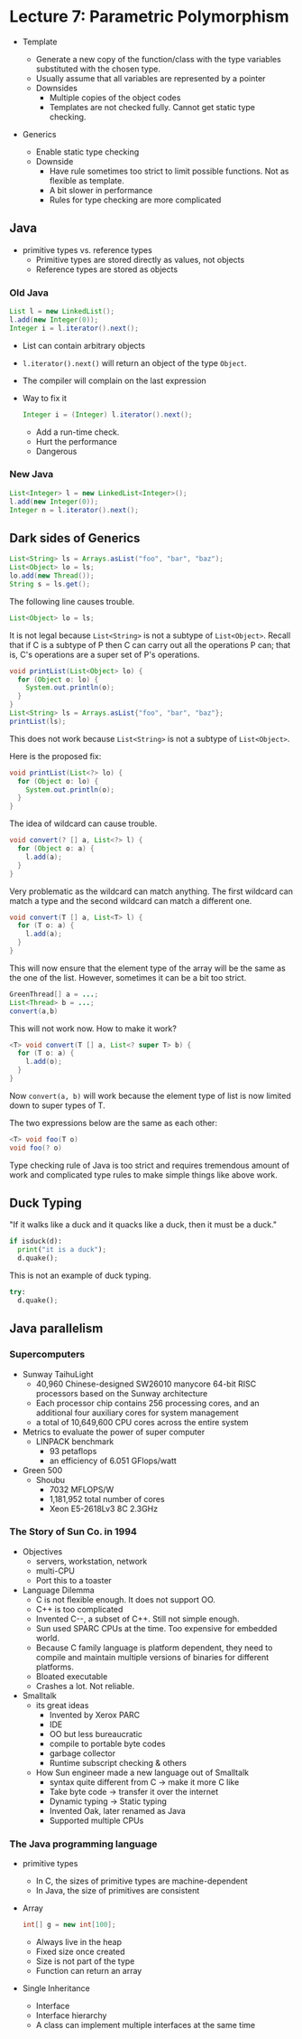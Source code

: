 # Lecture 7: Parametric Polymorphism

* Template
  * Generate a new copy of the function/class with the type variables substituted with the chosen type.
  * Usually assume that all variables are represented by a pointer
  * Downsides
    * Multiple copies of the object codes
    * Templates are not checked fully. Cannot get static type checking.

* Generics
  * Enable static type checking
  * Downside
    * Have rule sometimes too strict to limit possible functions. Not as flexible as template.
    * A bit slower in performance
    * Rules for type checking are more complicated

## Java

* primitive types vs. reference types
  * Primitive types are stored directly as values, not objects
  * Reference types are stored as objects

### Old Java

```java
List l = new LinkedList();
l.add(new Integer(0));
Integer i = l.iterator().next();
```

* List can contain arbitrary objects
* `l.iterator().next()` will return an object of the type `Object`.
* The compiler will complain on the last expression
* Way to fix it

  ```java
  Integer i = (Integer) l.iterator().next();
  ```

  * Add a run-time check.
  * Hurt the performance
  * Dangerous

### New Java

```java
List<Integer> l = new LinkedList<Integer>();
l.add(new Integer(0));
Integer n = l.iterator().next();
```

## Dark sides of Generics

```java
List<String> ls = Arrays.asList("foo", "bar", "baz");
List<Object> lo = ls;
lo.add(new Thread());
String s = ls.get();
```

The following line causes trouble.

```java
List<Object> lo = ls;
```

It is not legal because `List<String>` is not a subtype of `List<Object>`. Recall that if C is a subtype of P then C can carry out all the operations P can; that is, C's operations are a super set of P's operations.

```java
void printList(List<Object> lo) {
  for (Object o: lo) {
    System.out.println(o);
  }
}
List<String> ls = Arrays.asList{"foo", "bar", "baz"};
printList(ls);
```

This does not work because `List<String>` is not a subtype of `List<Object>`.

Here is the proposed fix:

```java
void printList(List<?> lo) {
  for (Object o: lo) {
    System.out.println(o);
  }
}
```

The idea of wildcard can cause trouble.

```java
void convert(? [] a, List<?> l) {
  for (Object o: a) {
    l.add(a);
  }
}
```

Very problematic as the wildcard can match anything. The first wildcard can match a type and the second wildcard can match a different one.

```java
void convert(T [] a, List<T> l) {
  for (T o: a) {
    l.add(a);
  }
}
```

This will now ensure that the element type of the array will be the same as the one of the list. However, sometimes it can be a bit too strict.

```java
GreenThread[] a = ...;
List<Thread> b = ...;
convert(a,b)
```

This will not work now. How to make it work?

```java
<T> void convert(T [] a, List<? super T> b) {
  for (T o: a) {
    l.add(o);
  }
}
```

Now `convert(a, b)` will work because the element type of list is now limited down to super types of T.

The two expressions below are the same as each other:

```java
<T> void foo(T o)
void foo(? o)
```

Type checking rule of Java is too strict and requires tremendous amount of work and complicated type rules to make simple things like above work.

## Duck Typing

"If it walks like a duck and it quacks like a duck, then it must be a duck."

```python
if isduck(d):
  print("it is a duck");
  d.quake();
```

This is not an example of duck typing.

```python
try:
  d.quake();
```

## Java parallelism

### Supercomputers

* Sunway TaihuLight
  * 40,960 Chinese-designed SW26010 manycore 64-bit RISC processors based on the Sunway architecture
  * Each processor chip contains 256 processing cores, and an additional four auxiliary cores for system management
  * a total of 10,649,600 CPU cores across the entire system
* Metrics to evaluate the power of super computer
  * LINPACK benchmark
    * 93 petaflops
    * an efficiency of 6.051 GFlops/watt
* Green 500
  * Shoubu
    * 7032 MFLOPS/W
    * 1,181,952 total number of cores
    * Xeon E5-2618Lv3 8C 2.3GHz

### The Story of Sun Co. in 1994

* Objectives
  * servers, workstation, network
  * multi-CPU
  * Port this to a toaster
* Language Dilemma
  * C is not flexible enough. It does not support OO.
  * C++ is too complicated
  * Invented C--, a subset of C++. Still not simple enough.
  * Sun used SPARC CPUs at the time. Too expensive for embedded world.
  * Because C family language is platform dependent, they need to compile and maintain multiple versions of binaries for different platforms.
  * Bloated executable
  * Crashes a lot. Not reliable.
* Smalltalk
  * its great ideas
    * Invented by Xerox PARC
    * IDE
    * OO but less bureaucratic
    * compile to portable byte codes
    * garbage collector
    * Runtime subscript checking & others
  * How Sun engineer made a new language out of Smalltalk
    * syntax quite different from C -> make it more C like
    * Take byte code -> transfer it over the internet
    * Dynamic typing -> Static typing
    * Invented Oak, later renamed as Java
    * Supported multiple CPUs

### The Java programming language

* primitive types
  * In C, the sizes of primitive types are machine-dependent
  * In Java, the size of primitives are consistent
* Array

  ```java
  int[] g = new int[100];
  ```

  * Always live in the heap
  * Fixed size once created
  * Size is not part of the type
  * Function can return an array
* Single Inheritance
  * Interface
  * Interface hierarchy
  * A class can implement multiple interfaces at the same time